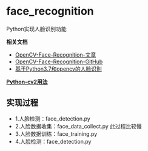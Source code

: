 # face_recognition
Python实现人脸识别功能

**相关文档**

* [OpenCV-Face-Recognition-文章][OpenCV-Face-Recognition-Blog]
* [OpenCV-Face-Recognition-GitHub][OpenCV-Face-Recognition-GitHub]
* [基于Python3.7和opencv的人脸识别][基于Python3.7和opencv的人脸识别]

[**Python-cv2用法**][Python-cv2]

## 实现过程
* 1.人脸检测：face_detection.py
* 2.人脸数据收集：face_data_collect.py 此过程比较慢
* 3.人脸数据训练：face_training.py
* 4.人脸检测：face_detection.py



[Python-cv2]:https://www.cnblogs.com/shizhengwen/p/8719062.html
[基于Python3.7和opencv的人脸识别]:https://www.cnblogs.com/xp12345/p/9818435.html
[OpenCV-Face-Recognition-GitHub]:https://github.com/Mjrovai/OpenCV-Face-Recognition
[OpenCV-Face-Recognition-Blog]:https://shumeipai.nxez.com/2018/03/09/real-time-face-recognition-an-end-to-end-project-with-raspberry-pi.html
